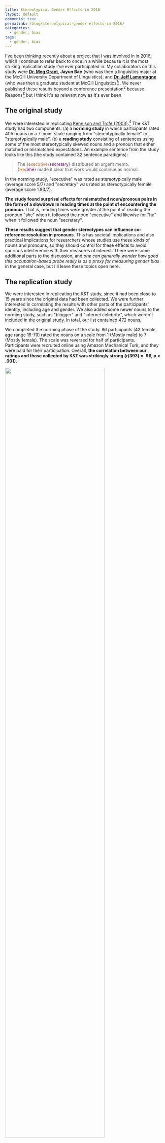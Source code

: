 ```yaml
---
title: Stereotypical Gender Effects in 2016
layout: default
comments: true
permalink: /blog/stereotypical-gender-effects-in-2016/
categories:
  - gender, bias
tags:
  - gender, bias
---
```


I've been thinking recently about a project that I was involved in in 2016, which I continue to refer back to once in a while because it is the most striking replication study I've ever participated in. My collaborators on this study were [**Dr. Meg Grant**](https://www.sfu.ca/linguistics/people/faculty/grant.html), **Jayun Bae** (who was then a linguistics major at the McGill University Department of Linguistics), and [**Dr. Jeff Lamontagne**](https://frit.indiana.edu/about/faculty/lamontagne-jeffrey.html) (who was then a graduate student at McGill Linguistics[^5]). We never published these results beyond a conference presentation[^1] because Reasons[^2] but I think it's as relevant now as it's ever been. 


## The original study 

We were interested in replicating [Kennison and Trofe (2003)](https://psychology.okstate.edu/faculty/kennison/kenn03a.pdf).[^3] The K&T study had two components: (a) a **norming study** in which participants rated 405 nouns on a 7-point scale ranging from "stereotypically female" to "stereotypically male", (b) a **reading study** consisting of sentences using some of the most stereotypically skewed nouns and a pronoun that either matched or mismatched expectations. An example sentence from the study looks like this (the study contained 32 sentence paradigms): 

> The {<span style="color:chocolate">executive</span>/<span style="color:purple">secretary</span>} distributed an urgent memo.<br> 
> {<span style="color:chocolate">He</span>/<span style="color:purple">She</span>} made it clear that work would continue as normal.
 
In the norming study, "executive" was rated as stereotypically male (average score 5/7) and "secretary" was rated as stereotypically female (average score 1.83/7). 

**The study found surprisal effects for mismatched noun/pronoun pairs in the form of a slowdown in reading times at the point of encountering the pronoun**. That is, reading times were greater at the point of reading the pronoun "she" when it followed the noun "executive" and likewise for "he" when it followed the noun "secretary". 

**These results suggest that gender stereotypes can influence co-reference resolution in pronouns**. This has societal implications and also practical implications for researchers whose studies use these kinds of nouns and pronouns, so they should control for these effects to avoid spurious interference with their measures of interest. There were some additional parts to the discussion, and *one can generally wonder how good this occupation-based probe really is as a proxy for measuring gender bias* in the general case, but I'll leave these topics open here. 


## The replication study

We were interested in replicating the K&T study, since it had been close to 15 years since the original data had been collected. We were further interested in correlating the results with other parts of the participants' identity, including age and gender. We also added some newer nouns to the norming study, such as "blogger" and "internet celebrity", which weren't included in the original study. In total, our list contained 472 nouns. 

We completed the norming phase of the study. 86 participants (42 female, age range 19-70) rated the nouns on a scale from 1 (Mostly male) to 7 (Mostly female). The scale was reversed for half of participants. Participants were recruited online using Amazon Mechanical Turk, and they were paid for their participation. Overall, **the correlation between our ratings and those collected by K&T was strikingly strong (r(393) = .96, p < .001)**.
 
<img src="https://hkotek.com/bias2016-correlation_plot.png" width="80%" />

**We can also compare the results by gender** (using a binary female/male classification) **and age** (using bins by quartile[^4]). In the by-gender plot, we can observe that there was a better correlation between the 2003 and 2016 ratings for the women, whereas the men seem to be on the whole using the extreme points of the scale less frequently, such that they rated the "stereotypically female" nouns as less stereotypically female than in 2003 and likewise for the "stereotypically male" nouns. We observe a similar effect by age: When broken down by age group, the oldest age group maps most closely to the original ratings and the youngest age group shows what I might call the strongest debiasing effect in the sense of using the extreme points on the scale less frequently. 

<img src="https://hkotek.com/bias2016-gender_average.png" width="49%" />
<img src="https://hkotek.com/bias2016-age_average.png" width="49%" />

On the whole I take this to be an encouraging effect. But still, it's so minor when viewed on the whole, that I don't know how much we can make of it.


## What we didn't get to

**We never completed the Self-Paced Reading portion of the study**. And we never collected enough data to report on correlations with self-reported political beliefs on gender and sexuality, which we were originally interested in including in the study. As a result, I am not reporting on those findings here. 

Long story short, Meg and I both took other jobs within a few months of starting this study, we both moved to different countries, and we simply lost our funding to support this project. **It's a common story of academic precarity**. For me, really, this was the last experimental study I was able to do in my academic career, and already at that point my lack of access to lab resources meant that I was no longer competitive for experimental linguistics jobs. I really enjoyed doing experimental work as part of my PhD program (and I think it's one of the most useful skills I learned that I use now in my non-academic job!), so it was a shame but it was hard to see how to change it.

Given all these difficulties, we never published a paper based on these findings. At the time we thought that just replicating the norming part wasn't enough. Maybe that was true, though I've always thought at least it could have been a proceedings paper. Regardless, I think that these results continue to be as relevant now as ever, and the fact that the correlation was so strong really says something about us as a society. So, here it is now, at least in a blog post form. 


## The dataset

The [full results are available here](https://hkotek.com/2016-gender-norming-results.csv) (as a csv file). The file contains ~400 nouns that were rated in K&T (2003) and replicated by us, and an additional ~70 which we added to our study. Ratings are calibrated so 1='stereotypically female' and 7='stereotypically male' as in the reported data in K&T. Data is reported by gender and in the aggregate, alongside the ratings from K&T where available. We also include standard deviation, as in K&T. 


## Epilogue: gender is not a binary!

Whenever I do a gender study, I want to scream off the roof tops that we are making a simplifying assumption of a gender binary which is Definitely Positively Inaccurate. We're also ignoring how any of the results might be different for trans people, again an important aspect. It's so hard to avoid these simplifications, especially when we want to compare our results with older studies which didn't collect this data or with official statistics such as from the [US Bureau of Labor Statistics](https://www.bls.gov/cps/cpsaat11.htm) which likewise doesn't report on anything beyond the binary. One day I'll go back and redo everything the way I really want it to. For now, I want to end this post by explicitly noting the assumption and its potential harms. 


&nbsp;

*Disclaimer: none of my co-authors are responsible for anything that I have written here, including of course my interpretation of the results. But the results are a part of a collaborative project, so if you want to cite them, please cite the conference presentation (see note 2 immediately below), so my co-authors can get the credit they deserve.*

&nbsp;


#### Notes

[^1]: **Grant, Margaret, Hadas Kotek, Jayun Bae and Jeffrey Lamontagne. Stereotypical Gender Effects in 2016. CUNY Conference on Human Sentence Processing 30, MIT, April 2017.**
[^2]: In one word: precarity. In two: money and precarity. (Or is that three?)
[^3]: Kennison, S. M., & Trofe, J. L. (2003). Comprehending Pronouns: A Role for Word-Specific Gender Stereotype Information. Journal of Psycholinguistic Research, 32(3), 355–378. https://doi.org/10.1023/A:1023599719948 
[^4]: Specifically: bin1 = 19-30, bin2 = 31-39, bin3= 40-51, bin 4= 52-70
[^5]: A fun aside! I ran into Jeff at the LSA in January 2023 and he introduced me to his student. It hasn't yet ceased to blow my mind when former students introduce me to their *current* students. It's an amazing feeling! 